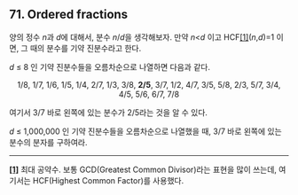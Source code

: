 ## 71. Ordered fractions

양의 정수 <var>n</var>과 <var>d</var>에 대해서, 분수 <var>n</var>/<var>d</var>을 생각해보자. 만약 <var>n</var><<var>d</var> 이고 HCF<a id="footnote-ref-1" href="#footnote-1">[1]</a>(<var>n</var>,<var>d</var>)=1 이면, 그 때의 분수를 기약 진분수라고 한다.

<var>d</var> &le; 8 인 기약 진분수들을 오름차순으로 나열하면 다음과 같다.

<p align="center">
  1/8, 1/7, 1/6, 1/5, 1/4, 2/7, 1/3, 3/8, <strong>2/5</strong>, 3/7, 1/2, 4/7, 3/5, 5/8, 2/3, 5/7, 3/4, 4/5, 5/6, 6/7, 7/8
</p>

여기서 3/7 바로 왼쪽에 있는 분수가 2/5라는 것을 알 수 있다.

<var>d</var> &le; 1,000,000 인 기약 진분수들을 오름차순으로 나열했을 때, 3/7 바로 왼쪽에 있는 분수의 분자를 구하여라.

---

<a id="footnote-1" href="#footnote-ref-1">**[1]**</a> 최대 공약수. 보통 GCD(Greatest Common Divisor)라는 표현을 많이 쓰는데, 여기서는 HCF(Highest Common Factor)를 사용했다.
